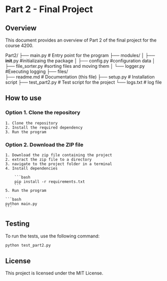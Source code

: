# Part 2 - Final Project

## Overview
This document provides an overview of Part 2 of the final project for the course 4200.

Part2/
├── main.py                  # Entry point for the program
├── modules/
│   ├── __init__.py          #initializaing the package
│   ├── config.py            #configuration data
│   ├── file_sorter.py       #sorting files and moving them
│   └── logger.py            #Executing logging
├── files/                  
├── readme.md                # Documentation (this file)
├── setup.py                 # Installation script
├── test_part2.py            # Test script for the project
└── logs.txt                 # log file


## How to use
### Option 1. Clone the repository 
    1. Clone the repository
    2. Install the required dependency
    3. Run the program 
    

### Option 2. Download the ZIP file
    1. Download the zip file containing the project
    2. extract the zip file to a directory
    3. navigate to the project folder in a terminal
    4. Install dependencies
   
        ```bash
        pip install -r requirements.txt
        ```
    5. Run the program 

    ```bash
    python main.py
    ```

## Testing
To run the tests, use the following command:
```bash
python test_part2.py
```

## License
This project is licensed under the MIT License.

